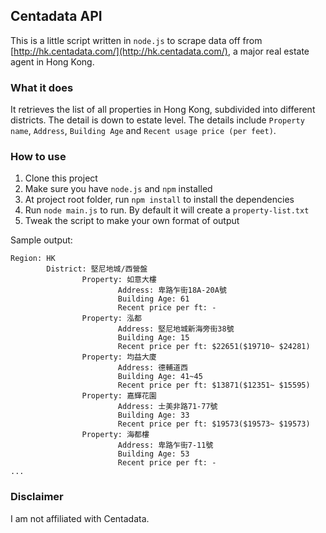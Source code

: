 ## Centadata API

This is a little script written in `node.js` to scrape data off from [http://hk.centadata.com/](http://hk.centadata.com/), a major real estate agent in Hong Kong.

### What it does

It retrieves the list of all properties in Hong Kong, subdivided into different districts. The detail is down to estate level. The details include `Property name`, `Address`, `Building Age` and `Recent usage price (per feet)`.

### How to use

1. Clone this project
1. Make sure you have `node.js` and `npm` installed
1. At project root folder, run `npm install` to install the dependencies
1. Run `node main.js` to run. By default it will create a `property-list.txt`
1. Tweak the script to make your own format of output


Sample output:

    Region: HK
            District: 堅尼地城/西營盤
                    Property: 如意大樓
                            Address: 卑路乍街18A-20A號
                            Building Age: 61
                            Recent price per ft: -
                    Property: 泓都
                            Address: 堅尼地城新海旁街38號
                            Building Age: 15
                            Recent price per ft: $22651($19710~ $24281)
                    Property: 均益大廈
                            Address: 德輔道西
                            Building Age: 41~45
                            Recent price per ft: $13871($12351~ $15595)
                    Property: 嘉輝花園
                            Address: 士美非路71-77號
                            Building Age: 33
                            Recent price per ft: $19573($19573~ $19573)
                    Property: 海都樓
                            Address: 卑路乍街7-11號
                            Building Age: 53
                            Recent price per ft: -
    ...

### Disclaimer

I am not affiliated with Centadata.